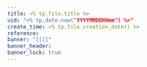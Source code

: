 ```yaml
---
title: <% tp.file.title %>
uid: "<% tp.date.now("YYYYMMDDHHmm") %>"  
create_time: <% tp.file.creation_date() %>
reference: 
banner: "[[]]"
banner_header: 
banner_lock: true
---
```




